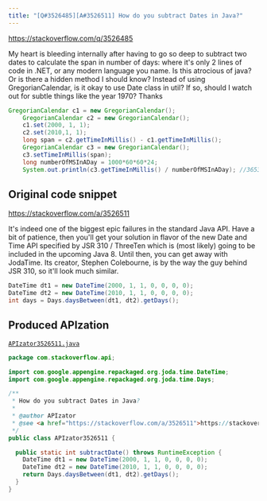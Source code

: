 ```yaml
---
title: "[Q#3526485][A#3526511] How do you subtract Dates in Java?"
---
```


https://stackoverflow.com/q/3526485

My heart is bleeding internally after having to go so deep to subtract two dates to calculate the span in number of days:
where it's only 2 lines of code in .NET, or any modern language you name.
Is this atrocious of java? Or is there a hidden method I should know?
Instead of using GregorianCalendar, is it okay to use Date class in util? If so, should I watch out for subtle things like the year 1970?
Thanks


```java
GregorianCalendar c1 = new GregorianCalendar();
    GregorianCalendar c2 = new GregorianCalendar();
    c1.set(2000, 1, 1);
    c2.set(2010,1, 1);
    long span = c2.getTimeInMillis() - c1.getTimeInMillis();
    GregorianCalendar c3 = new GregorianCalendar();
    c3.setTimeInMillis(span);
    long numberOfMSInADay = 1000*60*60*24;
    System.out.println(c3.getTimeInMillis() / numberOfMSInADay); //3653
```


## Original code snippet

https://stackoverflow.com/a/3526511

It's indeed one of the biggest epic failures in the standard Java API. Have a bit of patience, then you'll get your solution in flavor of the new Date and Time API specified by JSR 310 / ThreeTen which is (most likely) going to be included in the upcoming Java 8.
Until then, you can get away with JodaTime.
Its creator, Stephen Colebourne, is by the way the guy behind JSR 310, so it'll look much similar.

```java
DateTime dt1 = new DateTime(2000, 1, 1, 0, 0, 0, 0);
DateTime dt2 = new DateTime(2010, 1, 1, 0, 0, 0, 0);
int days = Days.daysBetween(dt1, dt2).getDays();
```

## Produced APIzation

[`APIzator3526511.java`](/data/search/java/APIzator3526511.java)

```java
package com.stackoverflow.api;

import com.google.appengine.repackaged.org.joda.time.DateTime;
import com.google.appengine.repackaged.org.joda.time.Days;

/**
 * How do you subtract Dates in Java?
 *
 * @author APIzator
 * @see <a href="https://stackoverflow.com/a/3526511">https://stackoverflow.com/a/3526511</a>
 */
public class APIzator3526511 {

  public static int subtractDate() throws RuntimeException {
    DateTime dt1 = new DateTime(2000, 1, 1, 0, 0, 0, 0);
    DateTime dt2 = new DateTime(2010, 1, 1, 0, 0, 0, 0);
    return Days.daysBetween(dt1, dt2).getDays();
  }
}
```